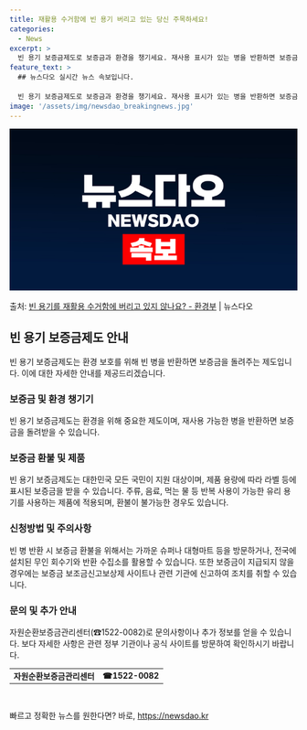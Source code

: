 ```yaml
---
title: 재활용 수거함에 빈 용기 버리고 있는 당신 주목하세요!
categories:
  - News
excerpt: >
  빈 용기 보증금제도로 보증금과 환경을 챙기세요. 재사용 표시가 있는 병을 반환하면 보증금을 돌려드립니다.  …
feature_text: >
  ## 뉴스다오 실시간 뉴스 속보입니다.

  빈 용기 보증금제도로 보증금과 환경을 챙기세요. 재사용 표시가 있는 병을 반환하면 보증금을 돌려드립니다.  …
image: '/assets/img/newsdao_breakingnews.jpg'
---
```


![뉴스다오 속보](/assets/img/newsdao_breakingnews.jpg)

<p>출처: <a href="https://newsdao.kr/2745" rel="dofollow">빈 용기를 재활용 수거함에 버리고 있지 않나요? - 환경부</a> | 뉴스다오</p>

<h2 data-ke-size="size26">빈 용기 보증금제도 안내</h2>
<p data-ke-size="size16">빈 용기 보증금제도는 환경 보호를 위해 빈 병을 반환하면 보증금을 돌려주는 제도입니다. 이에 대한 자세한 안내를 제공드리겠습니다. </p>

<h3>보증금 및 환경 챙기기</h3>
<p data-ke-size="size16">빈 용기 보증금제도는 환경을 위해 중요한 제도이며, 재사용 가능한 병을 반환하면 보증금을 돌려받을 수 있습니다. </p>

<h3>보증금 환불 및 제품</h3>
<p data-ke-size="size16">빈 용기 보증금제도는 대한민국 모든 국민이 지원 대상이며, 제품 용량에 따라 라벨 등에 표시된 보증금을 받을 수 있습니다. 주류, 음료, 먹는 물 등 반복 사용이 가능한 유리 용기를 사용하는 제품에 적용되며, 환불이 불가능한 경우도 있습니다. </p>

<h3>신청방법 및 주의사항</h3>
<p data-ke-size="size16">빈 병 반환 시 보증금 환불을 위해서는 가까운 슈퍼나 대형마트 등을 방문하거나, 전국에 설치된 무인 회수기와 반환 수집소를 활용할 수 있습니다. 또한 보증금이 지급되지 않을 경우에는 보증금 보조금신고보상제 사이트나 관련 기관에 신고하여 조치를 취할 수 있습니다. </p>

<h3>문의 및 추가 안내</h3>
<p data-ke-size="size16">자원순환보증금관리센터(☎1522-0082)로 문의사항이나 추가 정보를 얻을 수 있습니다. 보다 자세한 사항은 관련 정부 기관이나 공식 사이트를 방문하여 확인하시기 바랍니다. </p>

<table>
  <tr>
    <td style="text-align: center; height: 17px;"><b>자원순환보증금관리센터</b></td>
    <td style="text-align: center; height: 17px;"><b>☎1522-0082</b></td>
  </tr>
</table>
<p data-ke-size="size16">&nbsp;</p> 

빠르고 정확한 뉴스를 원한다면? 바로, <a href="https://newsdao.kr" rel="dofollow">https://newsdao.kr</a>


    
